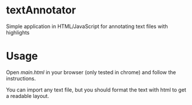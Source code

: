 # textAnnotator
Simple application in HTML/JavaScript for annotating text files with highlights

# Usage
Open *main.html* in your browser (only tested in chrome) and follow the instructions. 

You can import any text file, but you should format the text with html to get a readable layout.
